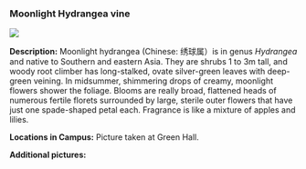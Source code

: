 ### Moonlight Hydrangea vine

![](http://www.astro.princeton.edu/~ruixu/fig/Hydrangea.jpg)

**Description:** Moonlight hydrangea (Chinese: 绣球属）is in genus *Hydrangea* and native to Southern and eastern Asia. They are shrubs 1 to 3m tall, and woody root climber has long-stalked, ovate silver-green leaves with deep-green veining. In midsummer, shimmering drops of creamy, moonlight flowers shower the foliage. Blooms are really broad, flattened heads of numerous fertile florets surrounded by large, sterile outer flowers that have just one spade-shaped petal each. Fragrance is like a mixture of apples and lilies.

**Locations in Campus:** Picture taken at Green Hall.

**Additional pictures:**
